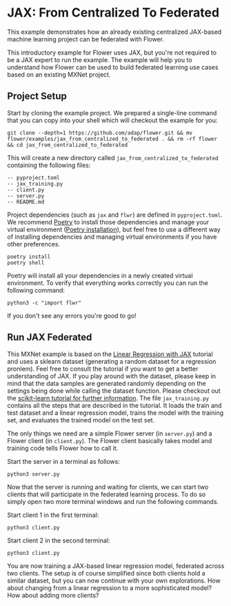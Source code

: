 # JAX: From Centralized To Federated

This example demonstrates how an already existing centralized JAX-based machine learning project can be federated with Flower.

This introductory example for Flower uses JAX, but you're not required to be a JAX expert to run the example. The example will help you to understand how Flower can be used to build federated learning use cases based on an existing MXNet project.

## Project Setup

Start by cloning the example project. We prepared a single-line command that you can copy into your shell which will checkout the example for you:

```shell
git clone --depth=1 https://github.com/adap/flower.git && mv flower/examples/jax_from_centralized_to_federated . && rm -rf flower && cd jax_from_centralized_to_federated
```

This will create a new directory called `jax_from_centralized_to_federated` containing the following files:

```shell
-- pyproject.toml
-- jax_training.py
-- client.py
-- server.py
-- README.md
```

Project dependencies (such as `jax` and `flwr`) are defined in `pyproject.toml`. We recommend [Poetry](https://python-poetry.org/docs/) to install those dependencies and manage your virtual environment ([Poetry installation](https://python-poetry.org/docs/#installation)), but feel free to use a different way of installing dependencies and managing virtual environments if you have other preferences.

```shell
poetry install
poetry shell
```

Poetry will install all your dependencies in a newly created virtual environment. To verify that everything works correctly you can run the following command:

```shell
python3 -c "import flwr"
```

If you don't see any errors you're good to go!

## Run JAX Federated

This MXNet example is based on the [Linear Regression with JAX](https://coax.readthedocs.io/en/latest/examples/linear_regression/jax.html) tutorial and uses a sklearn dataset (generating a random dataset for a regression pronlem). Feel free to consult the tutorial if you want to get a better understanding of JAX. If you play around with the dataset, please keep in mind that the data samples are generated randomly depending on the settings being done while calling the dataset function. Please checkout out the [scikit-learn tutorial for further information](https://scikit-learn.org/stable/modules/generated/sklearn.datasets.make_regression.html). The file `jax_training.py` contains all the steps that are described in the tutorial. It loads the train and test dataset and a linear regression model, trains the model with the training set, and evaluates the trained model on the test set.

The only things we need are a simple Flower server (in `server.py`) and a Flower client (in `client.py`). The Flower client basically takes model and training code tells Flower how to call it.

Start the server in a terminal as follows:

```shell
python3 server.py
```

Now that the server is running and waiting for clients, we can start two clients that will participate in the federated learning process. To do so simply open two more terminal windows and run the following commands.

Start client 1 in the first terminal:

```shell
python3 client.py
```

Start client 2 in the second terminal:

```shell
python3 client.py
```

You are now training a JAX-based linear regression model, federated across two clients. The setup is of course simplified since both clients hold a similar dataset, but you can now continue with your own explorations. How about changing from a linear regression to a more sophisticated model? How about adding more clients?
